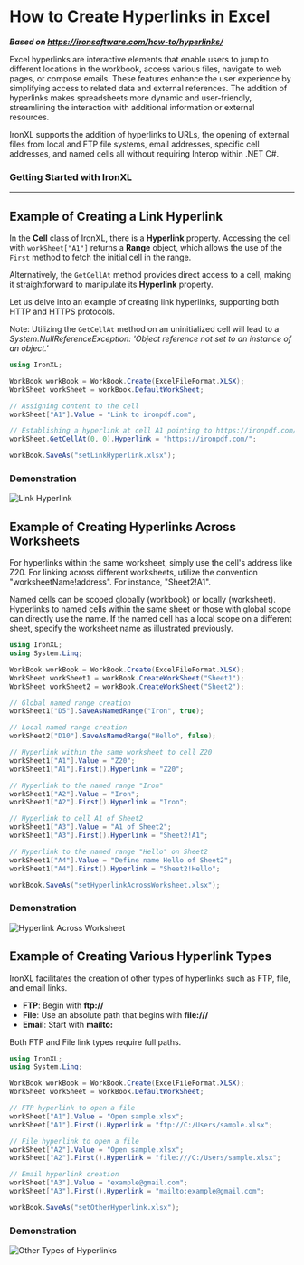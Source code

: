 # How to Create Hyperlinks in Excel

***Based on <https://ironsoftware.com/how-to/hyperlinks/>***


Excel hyperlinks are interactive elements that enable users to jump to different locations in the workbook, access various files, navigate to web pages, or compose emails. These features enhance the user experience by simplifying access to related data and external references. The addition of hyperlinks makes spreadsheets more dynamic and user-friendly, streamlining the interaction with additional information or external resources.

IronXL supports the addition of hyperlinks to URLs, the opening of external files from local and FTP file systems, email addresses, specific cell addresses, and named cells all without requiring Interop within .NET C#.

### Getting Started with IronXL

----------------------------------

## Example of Creating a Link Hyperlink

In the **Cell** class of IronXL, there is a **Hyperlink** property. Accessing the cell with `workSheet["A1"]` returns a **Range** object, which allows the use of the `First` method to fetch the initial cell in the range.

Alternatively, the `GetCellAt` method provides direct access to a cell, making it straightforward to manipulate its **Hyperlink** property.

Let us delve into an example of creating link hyperlinks, supporting both HTTP and HTTPS protocols.

Note: Utilizing the `GetCellAt` method on an uninitialized cell will lead to a *System.NullReferenceException: 'Object reference not set to an instance of an object.'*

```cs
using IronXL;

WorkBook workBook = WorkBook.Create(ExcelFileFormat.XLSX);
WorkSheet workSheet = workBook.DefaultWorkSheet;

// Assigning content to the cell
workSheet["A1"].Value = "Link to ironpdf.com";

// Establishing a hyperlink at cell A1 pointing to https://ironpdf.com/
workSheet.GetCellAt(0, 0).Hyperlink = "https://ironpdf.com/";

workBook.SaveAs("setLinkHyperlink.xlsx");
```

### Demonstration

![Link Hyperlink](https://ironsoftware.com/static-assets/excel/how-to/hyperlinks/hyperlinks-set-link-hyperlink.gif)

## Example of Creating Hyperlinks Across Worksheets

For hyperlinks within the same worksheet, simply use the cell's address like Z20. For linking across different worksheets, utilize the convention "worksheetName!address". For instance, "Sheet2!A1".

Named cells can be scoped globally (workbook) or locally (worksheet). Hyperlinks to named cells within the same sheet or those with global scope can directly use the name. If the named cell has a local scope on a different sheet, specify the worksheet name as illustrated previously.

```cs
using IronXL;
using System.Linq;

WorkBook workBook = WorkBook.Create(ExcelFileFormat.XLSX);
WorkSheet workSheet1 = workBook.CreateWorkSheet("Sheet1");
WorkSheet workSheet2 = workBook.CreateWorkSheet("Sheet2");

// Global named range creation
workSheet1["D5"].SaveAsNamedRange("Iron", true);

// Local named range creation
workSheet2["D10"].SaveAsNamedRange("Hello", false);

// Hyperlink within the same worksheet to cell Z20
workSheet1["A1"].Value = "Z20";
workSheet1["A1"].First().Hyperlink = "Z20";

// Hyperlink to the named range "Iron"
workSheet1["A2"].Value = "Iron";
workSheet1["A2"].First().Hyperlink = "Iron";

// Hyperlink to cell A1 of Sheet2
workSheet1["A3"].Value = "A1 of Sheet2";
workSheet1["A3"].First().Hyperlink = "Sheet2!A1";

// Hyperlink to the named range "Hello" on Sheet2
workSheet1["A4"].Value = "Define name Hello of Sheet2";
workSheet1["A4"].First().Hyperlink = "Sheet2!Hello";

workBook.SaveAs("setHyperlinkAcrossWorksheet.xlsx");
```

### Demonstration

![Hyperlink Across Worksheet](https://ironsoftware.com/static-assets/excel/how-to/hyperlinks/hyperlinks-set-hyperlink-across-worksheet.gif)

## Example of Creating Various Hyperlink Types

IronXL facilitates the creation of other types of hyperlinks such as FTP, file, and email links.

- **FTP**: Begin with **ftp://**
- **File**: Use an absolute path that begins with **file:///**
- **Email**: Start with **mailto:**

Both FTP and File link types require full paths.

```cs
using IronXL;
using System.Linq;

WorkBook workBook = WorkBook.Create(ExcelFileFormat.XLSX);
WorkSheet workSheet = workBook.DefaultWorkSheet;

// FTP hyperlink to open a file
workSheet["A1"].Value = "Open sample.xlsx";
workSheet["A1"].First().Hyperlink = "ftp://C:/Users/sample.xlsx";

// File hyperlink to open a file
workSheet["A2"].Value = "Open sample.xlsx";
workSheet["A2"].First().Hyperlink = "file:///C:/Users/sample.xlsx";

// Email hyperlink creation
workSheet["A3"].Value = "example@gmail.com";
workSheet["A3"].First().Hyperlink = "mailto:example@gmail.com";

workBook.SaveAs("setOtherHyperlink.xlsx");
```

### Demonstration

![Other Types of Hyperlinks](https://ironsoftware.com/static-assets/excel/how-to/hyperlinks/hyperlinks-set-other-hyperlink.gif)